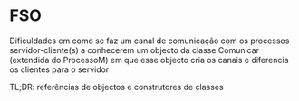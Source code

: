 # FSO
Dificuldades em como se faz um canal de comunicação com os processos servidor-cliente(s) a conhecerem um objecto da classe Comunicar
(extendida do ProcessoM) em que esse objecto cria os canais e diferencia os clientes para o servidor

TL;DR: referências de objectos e construtores de classes
